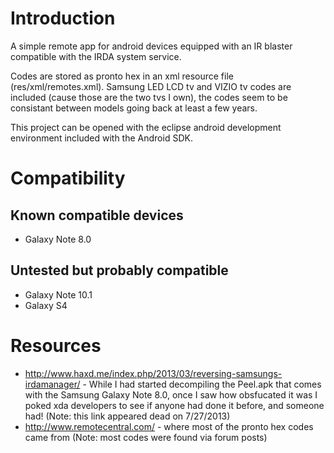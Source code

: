 # Introduction
A simple remote app for android devices equipped with an IR blaster compatible with the IRDA system service.

Codes are stored as pronto hex in an xml resource file (res/xml/remotes.xml). Samsung LED LCD tv and VIZIO tv codes are included (cause those are the two tvs I own), the codes seem to be consistant between models going back at least a few years.

This project can be opened with the eclipse android development environment included with the Android SDK.

# Compatibility
## Known compatible devices
* Galaxy Note 8.0
## Untested but probably compatible
* Galaxy Note 10.1
* Galaxy S4

# Resources
* http://www.haxd.me/index.php/2013/03/reversing-samsungs-irdamanager/ - While I had started decompiling the Peel.apk that comes with the Samsung Galaxy Note 8.0, once I saw how obsfucated it was I poked xda developers to see if anyone had done it before, and someone had!  (Note: this link appeared dead on 7/27/2013)
* http://www.remotecentral.com/ - where most of the pronto hex codes came from (Note: most codes were found via forum posts)